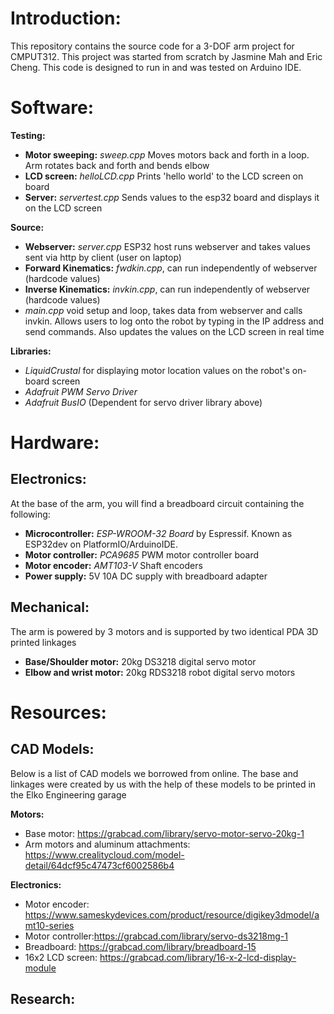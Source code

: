 # Introduction:
  This repository contains the source code for a 3-DOF arm project for CMPUT312. This project was started from scratch by Jasmine Mah and Eric Cheng. This code is designed to run in and was tested on Arduino IDE. 

# Software:
**Testing:**
- **Motor sweeping:** *sweep.cpp* Moves motors back and forth in a loop. Arm rotates back and forth and bends elbow
- **LCD screen:** *helloLCD.cpp* Prints 'hello world' to the LCD screen on board
- **Server:** *servertest.cpp* Sends values to the esp32 board and displays it on the LCD screen

**Source:**
- **Webserver:** *server.cpp* ESP32 host runs webserver and takes values sent via http by client (user on laptop)
- **Forward Kinematics:** *fwdkin.cpp*, can run independently of webserver (hardcode values)
- **Inverse Kinematics:** *invkin.cpp*, can run independently of webserver (hardcode values)
- *main.cpp* void setup and loop, takes data from webserver and calls invkin. Allows users to log onto the robot by typing in the IP address and send commands. Also updates the values on the LCD screen in real time

**Libraries:**
- *LiquidCrustal* for displaying motor location values on the robot's on-board screen
- *Adafruit PWM Servo Driver*
- *Adafruit BusIO* (Dependent for servo driver library above)

# Hardware:
## Electronics: 
At the base of the arm, you will find a breadboard circuit containing the following:
- **Microcontroller:** *ESP-WROOM-32 Board* by Espressif. Known as ESP32dev on PlatformIO/ArduinoIDE.
- **Motor controller:** *PCA9685* PWM motor controller board
- **Motor encoder:** *AMT103-V* Shaft encoders
- **Power supply:** 5V 10A DC supply with breadboard adapter

## Mechanical: 
The arm is powered by 3 motors and is supported by two identical PDA 3D printed linkages
- **Base/Shoulder motor:** 20kg DS3218 digital servo motor
- **Elbow and wrist motor:** 20kg RDS3218 robot digital servo motors

# Resources:
## CAD Models:
  Below is a list of CAD models we borrowed from online. The base and linkages were created by us with the help of these models to be printed in the Elko Engineering garage

**Motors:**
- Base motor: https://grabcad.com/library/servo-motor-servo-20kg-1
- Arm motors and aluminum attachments: https://www.crealitycloud.com/model-detail/64dcf95c47473cf6002586b4

**Electronics:**
- Motor encoder: https://www.sameskydevices.com/product/resource/digikey3dmodel/amt10-series
- Motor controller:https://grabcad.com/library/servo-ds3218mg-1
- Breadboard: https://grabcad.com/library/breadboard-15
- 16x2 LCD screen: https://grabcad.com/library/16-x-2-lcd-display-module

## Research:

